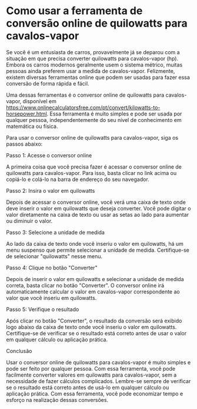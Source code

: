 Como usar a ferramenta de conversão online de quilowatts para cavalos-vapor
===========================================================================

Se você é um entusiasta de carros, provavelmente já se deparou com a situação em que precisa converter quilowatts para cavalos-vapor (hp). Embora os carros modernos geralmente usem o sistema métrico, muitas pessoas ainda preferem usar a medida de cavalos-vapor. Felizmente, existem diversas ferramentas online que podem ser usadas para fazer essa conversão de forma rápida e fácil.

Uma dessas ferramentas é o conversor online de quilowatts para cavalos-vapor, disponível em <https://www.onlinecalculatorsfree.com/pt/convert/kilowatts-to-horsepower.html>. Essa ferramenta é muito simples e pode ser usada por qualquer pessoa, independentemente do seu nível de conhecimento em matemática ou física.

Para usar o conversor online de quilowatts para cavalos-vapor, siga os passos abaixo:

Passo 1: Acesse o conversor online

A primeira coisa que você precisa fazer é acessar o conversor online de quilowatts para cavalos-vapor. Para isso, basta clicar no link acima ou copiá-lo e colá-lo na barra de endereço do seu navegador.

Passo 2: Insira o valor em quilowatts

Depois de acessar o conversor online, você verá uma caixa de texto onde deve inserir o valor em quilowatts que deseja converter. Você pode digitar o valor diretamente na caixa de texto ou usar as setas ao lado para aumentar ou diminuir o valor.

Passo 3: Selecione a unidade de medida

Ao lado da caixa de texto onde você inseriu o valor em quilowatts, há um menu suspenso que permite selecionar a unidade de medida. Certifique-se de selecionar "quilowatts" nesse menu.

Passo 4: Clique no botão "Converter"

Depois de inserir o valor em quilowatts e selecionar a unidade de medida correta, basta clicar no botão "Converter". O conversor online irá automaticamente calcular o valor em cavalos-vapor correspondente ao valor que você inseriu em quilowatts.

Passo 5: Verifique o resultado

Após clicar no botão "Converter", o resultado da conversão será exibido logo abaixo da caixa de texto onde você inseriu o valor em quilowatts. Certifique-se de verificar se o resultado está correto antes de usar o valor em qualquer cálculo ou aplicação prática.

Conclusão

Usar o conversor online de quilowatts para cavalos-vapor é muito simples e pode ser feito por qualquer pessoa. Com essa ferramenta, você pode facilmente converter valores em quilowatts para cavalos-vapor, sem a necessidade de fazer cálculos complicados. Lembre-se sempre de verificar se o resultado está correto antes de usá-lo em qualquer cálculo ou aplicação prática. Com essa ferramenta, você pode economizar tempo e esforço na realização dessas conversões.